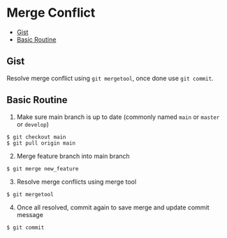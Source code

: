 # Merge Conflict

- [Gist](#gist)
- [Basic Routine](#basic-routine)

## Gist
Resolve merge conflict using `git mergetool`, once done use `git commit`.

## Basic Routine
1. Make sure main branch is up to date (commonly named `main` or `master` or `develop`)
```
$ git checkout main
$ git pull origin main
```
2. Merge feature branch into main branch
```
$ git merge new_feature
```
3. Resolve merge conflicts using merge tool
```
$ git mergetool
```
4. Once all resolved, commit again to save merge and update commit message
```
$ git commit
```
